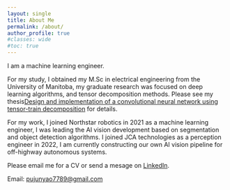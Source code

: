 ```yaml
---
layout: single
title: About Me
permalink: /about/
author_profile: true
#classes: wide
#toc: true
---
```

I am a machine learning engineer. 

For my study, I obtained my M.Sc in electrical engineering from the University of Manitoba, my graduate research was focused on deep learning algorithms, and tensor decomposition methods. Please see my thesis<a href="https://mspace.lib.umanitoba.ca/handle/1993/36582">Design and implementation of a convolutional neural network using tensor-train decomposition<a/> for details.

For my work, I joined Northstar robotics in 2021 as a machine learning engineer, I was leading the AI vision development based on segmentation and object detection algorithms. I joined JCA technologies as a perception engineer in 2022, I am currently constructing our own AI vision pipeline for off-highway autonomous systems.


Please email me for a CV or send a mesage on <a href="https://www.linkedin.com/in/junyao-pu-6a4b741ab/">LinkedIn<a/>.

Email: <pujunyao7789@gmail.com>  

